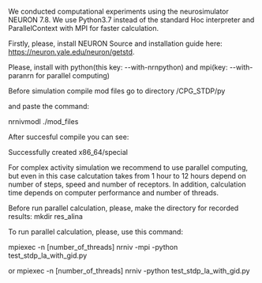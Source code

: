 We conducted computational experiments using the neurosimulator NEURON 7.8. We use Python3.7 instead of the standard Hoc interpreter and ParallelContext with MPI for faster calculation.

Firstly, please, install NEURON
Source and installation guide here: https://neuron.yale.edu/neuron/getstd.

Please, install with python(this key: --with-nrnpython) and mpi(key: --with-paranrn for parallel computing)

Before simulation compile mod files
go to directory /CPG_STDP/py

and paste the command:

nrnivmodl ./mod_files

After succesful compile you can see:

Successfully created x86_64/special

For complex activity simulation we recommend to use parallel computing, but even in this case calcutation takes from 1 hour to 12 hours depend on number of steps, speed and number of receptors. In addition, calculation time depends on computer performance and number of threads.

Before run parallel calculation, please, make the directory for recorded results: mkdir res_alina

To run parallel calculation, please, use this command:

mpiexec -n [number_of_threads] nrniv -mpi -python test_stdp_la_with_gid.py 

or mpiexec -n [number_of_threads] nrniv -python test_stdp_la_with_gid.py 